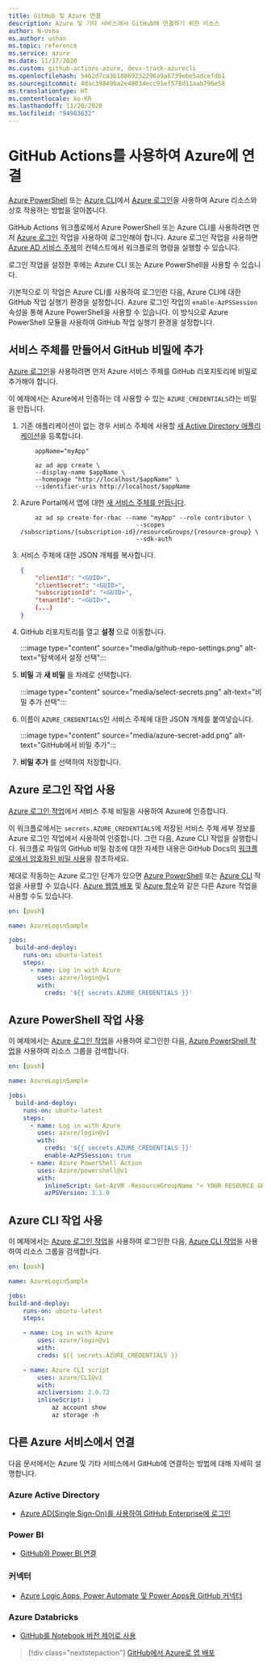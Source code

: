 ```yaml
---
title: GitHub 및 Azure 연결
description: Azure 및 기타 서비스에서 GitHub에 연결하기 위한 리소스
author: N-Usha
ms.author: ushan
ms.topic: reference
ms.service: azure
ms.date: 11/17/2020
ms.custom: github-actions-azure, devx-track-azurecli
ms.openlocfilehash: 5462d7ca3618869232296a9a6739ebe5adcefdb1
ms.sourcegitcommit: 4dac39849ba2e48034ecc91ef578d11aab796e58
ms.translationtype: HT
ms.contentlocale: ko-KR
ms.lasthandoff: 11/20/2020
ms.locfileid: "94983632"
---
```

# <a name="use-github-actions-to-connect-to-azure"></a>GitHub Actions를 사용하여 Azure에 연결

[Azure PowerShell](https://github.com/Azure/PowerShell) 또는 [Azure CLI](https://github.com/Azure/CLI)에서 [Azure 로그인](https://github.com/Azure/login)을 사용하여 Azure 리소스와 상호 작용하는 방법을 알아봅니다.

GitHub Actions 워크플로에서 Azure PowerShell 또는 Azure CLI를 사용하려면 먼저 [Azure 로그인](https://github.com/marketplace/actions/azure-login) 작업을 사용하여 로그인해야 합니다.
Azure 로그인 작업을 사용하면 [Azure AD 서비스 주체](/azure/active-directory/develop/app-objects-and-service-principals#service-principal-object)의 컨텍스트에서 워크플로의 명령을 실행할 수 있습니다.

로그인 작업을 설정한 후에는 Azure CLI 또는 Azure PowerShell을 사용할 수 있습니다.

기본적으로 이 작업은 Azure CLI를 사용하여 로그인한 다음, Azure CLI에 대한 GitHub 작업 실행기 환경을 설정합니다. Azure 로그인 작업의 `enable-AzPSSession` 속성을 통해 Azure PowerShell을 사용할 수 있습니다. 이 방식으로 Azure PowerShell 모듈을 사용하여 GitHub 작업 실행기 환경을 설정합니다.

## <a name="create-a-service-principal-and-add-it-to-github-secret"></a>서비스 주체를 만들어서 GitHub 비밀에 추가

[Azure 로그인](https://github.com/marketplace/actions/azure-login)을 사용하려면 먼저 Azure 서비스 주체를 GitHub 리포지토리에 비밀로 추가해야 합니다.

이 예제에서는 Azure에서 인증하는 데 사용할 수 있는 `AZURE_CREDENTIALS`라는 비밀을 만듭니다.  

1. 기존 애플리케이션이 없는 경우 서비스 주체에 사용할 [새 Active Directory 애플리케이션](/azure/active-directory/develop/howto-create-service-principal-portal#register-an-application-with-azure-ad-and-create-a-service-principal&preserve-view=true)을 등록합니다.

    ```azurecli-interactive
        appName="myApp"

        az ad app create \
        --display-name $appName \
        --homepage "http://localhost/$appName" \
        --identifier-uris http://localhost/$appName
    ```

1. Azure Portal에서 앱에 대한 [새 서비스 주체를 만듭니다](/cli/azure/create-an-azure-service-principal-azure-cli?view=azure-cli-latest&preserve-view=true). 

    ```azurecli-interactive
        az ad sp create-for-rbac --name "myApp" --role contributor \
                                    --scopes /subscriptions/{subscription-id}/resourceGroups/{resource-group} \
                                    --sdk-auth
    ```

1. 서비스 주체에 대한 JSON 개체를 복사합니다.

    ```json
    {
        "clientId": "<GUID>",
        "clientSecret": "<GUID>",
        "subscriptionId": "<GUID>",
        "tenantId": "<GUID>",
        (...)
    }
    ```

1. GitHub 리포지토리를 열고 **설정** 으로 이동합니다.

    :::image type="content" source="media/github-repo-settings.png" alt-text="탐색에서 설정 선택":::

1. **비밀** 과 **새 비밀** 을 차례로 선택합니다.

    :::image type="content" source="media/select-secrets.png" alt-text="비밀 추가 선택":::

1. 이름이 `AZURE_CREDENTIALS`인 서비스 주체에 대한 JSON 개체를 붙여넣습니다. 

    :::image type="content" source="media/azure-secret-add.png" alt-text="GitHub에서 비밀 추가":::

1. **비밀 추가** 를 선택하여 저장합니다.

## <a name="use-the-azure-login-action"></a>Azure 로그인 작업 사용

[Azure 로그인 작업](https://github.com/Azure/login)에서 서비스 주체 비밀을 사용하여 Azure에 인증합니다.

이 워크플로에서는 `secrets.AZURE_CREDENTIALS`에 저장된 서비스 주체 세부 정보를 Azure 로그인 작업에서 사용하여 인증합니다. 그런 다음, Azure CLI 작업을 실행합니다. 워크플로 파일의 GitHub 비밀 참조에 대한 자세한 내용은 GitHub Docs의 [워크플로에서 암호화된 비밀 사용](https://docs.github.com/en/free-pro-team@latest/actions/reference/encrypted-secrets#using-encrypted-secrets-in-a-workflow)을 참조하세요.

제대로 작동하는 Azure 로그인 단계가 있으면 [Azure PowerShell](https://github.com/Azure/PowerShell) 또는 [Azure CLI](https://github.com/Azure/CLI) 작업을 사용할 수 있습니다. [Azure 웹앱 배포](https://github.com/Azure/webapps-deploy) 및 [Azure 함수](https://github.com/Azure/functions-action)와 같은 다른 Azure 작업을 사용할 수도 있습니다.

```yaml
on: [push]

name: AzureLoginSample

jobs:
  build-and-deploy:
    runs-on: ubuntu-latest
    steps:
      - name: Log in with Azure
        uses: azure/login@v1
        with:
          creds: '${{ secrets.AZURE_CREDENTIALS }}'
```

## <a name="use-the-azure-powershell-action"></a>Azure PowerShell 작업 사용

이 예제에서는 [Azure 로그인 작업](https://github.com/Azure/login)을 사용하여 로그인한 다음, [Azure PowerShell 작업](https://github.com/azure/powershell)을 사용하여 리소스 그룹을 검색합니다.

```yaml
on: [push]

name: AzureLoginSample

jobs:
  build-and-deploy:
    runs-on: ubuntu-latest
    steps:
      - name: Log in with Azure
        uses: azure/login@v1
        with:
          creds: '${{ secrets.AZURE_CREDENTIALS }}'
          enable-AzPSSession: true
      - name: Azure PowerShell Action
        uses: Azure/powershell@v1
        with:
          inlineScript: Get-AzVM -ResourceGroupName "< YOUR RESOURCE GROUP >"
          azPSVersion: 3.1.0
```

## <a name="use-the-azure-cli-action"></a>Azure CLI 작업 사용

이 예제에서는 [Azure 로그인 작업](https://github.com/Azure/login)을 사용하여 로그인한 다음, [Azure CLI 작업](https://github.com/Azure/CLI)을 사용하여 리소스 그룹을 검색합니다.


```yaml
on: [push]

name: AzureLoginSample

jobs:
build-and-deploy:
    runs-on: ubuntu-latest
    steps:

    - name: Log in with Azure
        uses: azure/login@v1
        with:
        creds: ${{ secrets.AZURE_CREDENTIALS }}

    - name: Azure CLI script
        uses: azure/CLI@v1
        with:
        azcliversion: 2.0.72
        inlineScript: |
            az account show
            az storage -h
```

## <a name="connect-with-other-azure-services"></a>다른 Azure 서비스에서 연결

다음 문서에서는 Azure 및 기타 서비스에서 GitHub에 연결하는 방법에 대해 자세히 설명합니다.  

### <a name="azure-active-directory"></a>Azure Active Directory 

- [Azure AD(Single Sign-On)를 사용하여 GitHub Enterprise에 로그인](/azure/active-directory/saas-apps/github-tutorial)   

### <a name="power-bi"></a>Power BI

- [GitHub와 Power BI 연결](/power-bi/service-connect-to-github)   

### <a name="connectors"></a>커넥터

- [Azure Logic Apps, Power Automate 및 Power Apps용 GitHub 커넥터](/connectors/github/)   

### <a name="azure-databricks"></a>Azure Databricks

- [GitHub를 Notebook 버전 제어로 사용](/azure/databricks/notebooks/github-version-control) 

> [!div class="nextstepaction"]
> [GitHub에서 Azure로 앱 배포](deploy-to-azure.md)
